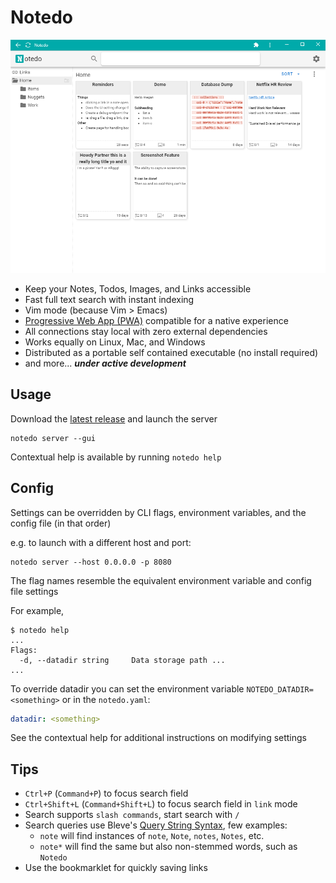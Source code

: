 # Notedo
![](images/notedo-col.png)

- Keep your Notes, Todos, Images, and Links accessible
- Fast full text search with instant indexing
- Vim mode (because Vim > Emacs)
- [Progressive Web App (PWA)](https://developer.mozilla.org/en-US/docs/Web/Progressive_web_apps) compatible for a native experience
- All connections stay local with zero external dependencies
- Works equally on Linux, Mac, and Windows
- Distributed as a portable self contained executable (no install required)
- and more... **_under active development_**

## Usage
Download the [latest release]({LATEST_RELEASE}) and launch the server

```
notedo server --gui
```

Contextual help is available by running `notedo help`

## Config
Settings can be overridden by CLI flags, environment variables, and the config file (in that order)

e.g. to launch with a different host and port:

```
notedo server --host 0.0.0.0 -p 8080
```

The flag names resemble the equivalent environment variable and config file settings

For example, 
```
$ notedo help
...
Flags:
  -d, --datadir string     Data storage path ...
...
```
To override datadir you can set the environment variable `NOTEDO_DATADIR=<something>` or in the `notedo.yaml`:
```yaml
datadir: <something>
```
See the contextual help for additional instructions on modifying settings

## Tips
- `Ctrl+P` (`Command+P`) to focus search field
- `Ctrl+Shift+L` (`Command+Shift+L`) to focus search field in `link` mode
- Search supports `slash commands`, start search with `/`
- Search queries use Bleve's [Query String Syntax](http://blevesearch.com/docs/Query-String-Query/), few examples:
  - `note` will find instances of `note`, `Note`, `notes`, `Notes`, etc.
  - `note*` will find the same but also non-stemmed words, such as `Notedo`
- Use the bookmarklet for quickly saving links